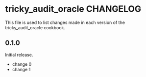 # tricky_audit_oracle CHANGELOG

This file is used to list changes made in each version of the tricky_audit_oracle cookbook.

## 0.1.0

Initial release.

- change 0
- change 1
